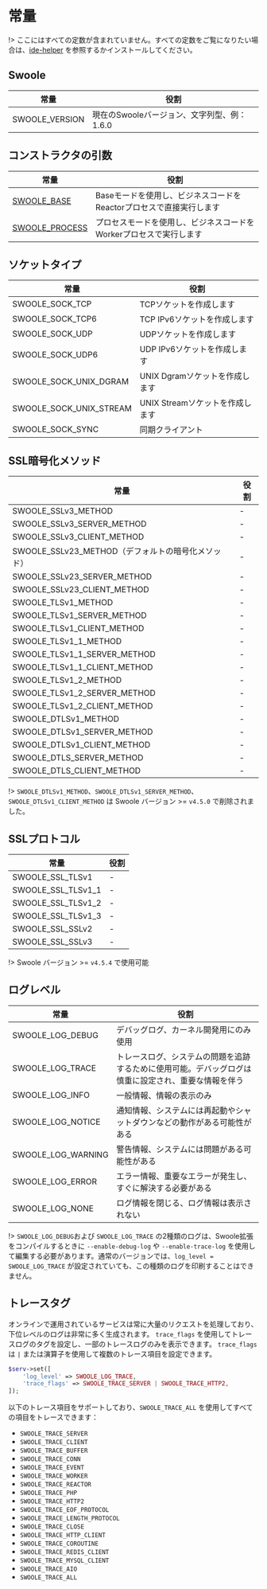 # 常量

!> ここにはすべての定数が含まれていません。すべての定数をご覧になりたい場合は、[ide-helper](https://github.com/swoole/ide-helper/blob/master/output/swoole/constants.php) を参照するかインストールしてください。

## Swoole

常量 | 役割
---|---
SWOOLE_VERSION | 現在のSwooleバージョン、文字列型、例：1.6.0

## コンストラクタの引数

常量 | 役割
---|---
[SWOOLE_BASE](/learn?id=swoole_base) | Baseモードを使用し、ビジネスコードをReactorプロセスで直接実行します
[SWOOLE_PROCESS](/learn?id=swoole_process) | プロセスモードを使用し、ビジネスコードをWorkerプロセスで実行します

## ソケットタイプ

常量 | 役割
---|---
SWOOLE_SOCK_TCP | TCPソケットを作成します
SWOOLE_SOCK_TCP6 | TCP IPv6ソケットを作成します
SWOOLE_SOCK_UDP | UDPソケットを作成します
SWOOLE_SOCK_UDP6 | UDP IPv6ソケットを作成します
SWOOLE_SOCK_UNIX_DGRAM | UNIX Dgramソケットを作成します
SWOOLE_SOCK_UNIX_STREAM | UNIX Streamソケットを作成します
SWOOLE_SOCK_SYNC | 同期クライアント

## SSL暗号化メソッド

常量 | 役割
---|---
SWOOLE_SSLv3_METHOD | -
SWOOLE_SSLv3_SERVER_METHOD | -
SWOOLE_SSLv3_CLIENT_METHOD | -
SWOOLE_SSLv23_METHOD（デフォルトの暗号化メソッド） | -
SWOOLE_SSLv23_SERVER_METHOD | -
SWOOLE_SSLv23_CLIENT_METHOD | -
SWOOLE_TLSv1_METHOD | -
SWOOLE_TLSv1_SERVER_METHOD | -
SWOOLE_TLSv1_CLIENT_METHOD | -
SWOOLE_TLSv1_1_METHOD | -
SWOOLE_TLSv1_1_SERVER_METHOD | -
SWOOLE_TLSv1_1_CLIENT_METHOD | -
SWOOLE_TLSv1_2_METHOD | -
SWOOLE_TLSv1_2_SERVER_METHOD | -
SWOOLE_TLSv1_2_CLIENT_METHOD | -
SWOOLE_DTLSv1_METHOD | -
SWOOLE_DTLSv1_SERVER_METHOD | -
SWOOLE_DTLSv1_CLIENT_METHOD | -
SWOOLE_DTLS_SERVER_METHOD | -
SWOOLE_DTLS_CLIENT_METHOD | -

!> `SWOOLE_DTLSv1_METHOD`、`SWOOLE_DTLSv1_SERVER_METHOD`、`SWOOLE_DTLSv1_CLIENT_METHOD` は Swoole バージョン >= `v4.5.0` で削除されました。

## SSLプロトコル

常量 | 役割
---|---
SWOOLE_SSL_TLSv1 | -
SWOOLE_SSL_TLSv1_1 | -
SWOOLE_SSL_TLSv1_2 | -
SWOOLE_SSL_TLSv1_3 | -
SWOOLE_SSL_SSLv2 | -
SWOOLE_SSL_SSLv3 | -

!> Swoole バージョン >= `v4.5.4` で使用可能

## ログレベル

常量 | 役割
---|---
SWOOLE_LOG_DEBUG | デバッグログ、カーネル開発用にのみ使用
SWOOLE_LOG_TRACE | トレースログ、システムの問題を追跡するために使用可能。デバッグログは慎重に設定され、重要な情報を伴う
SWOOLE_LOG_INFO | 一般情報、情報の表示のみ
SWOOLE_LOG_NOTICE | 通知情報、システムには再起動やシャットダウンなどの動作がある可能性がある
SWOOLE_LOG_WARNING | 警告情報、システムには問題がある可能性がある
SWOOLE_LOG_ERROR | エラー情報、重要なエラーが発生し、すぐに解決する必要がある
SWOOLE_LOG_NONE | ログ情報を閉じる、ログ情報は表示されない

!> `SWOOLE_LOG_DEBUG`および `SWOOLE_LOG_TRACE` の2種類のログは、Swoole拡張をコンパイルするときに `--enable-debug-log` や `--enable-trace-log` を使用して編集する必要があります。通常のバージョンでは、`log_level = SWOOLE_LOG_TRACE` が設定されていても、この種類のログを印刷することはできません。

## トレースタグ

オンラインで運用されているサービスは常に大量のリクエストを処理しており、下位レベルのログは非常に多く生成されます。 `trace_flags` を使用してトレースログのタグを設定し、一部のトレースログのみを表示できます。 `trace_flags` は `|` または演算子を使用して複数のトレース項目を設定できます。

```php
$serv->set([
	'log_level' => SWOOLE_LOG_TRACE,
	'trace_flags' => SWOOLE_TRACE_SERVER | SWOOLE_TRACE_HTTP2,
]);
```

以下のトレース項目をサポートしており、`SWOOLE_TRACE_ALL` を使用してすべての項目をトレースできます：

* `SWOOLE_TRACE_SERVER`
* `SWOOLE_TRACE_CLIENT`
* `SWOOLE_TRACE_BUFFER`
* `SWOOLE_TRACE_CONN`
* `SWOOLE_TRACE_EVENT`
* `SWOOLE_TRACE_WORKER`
* `SWOOLE_TRACE_REACTOR`
* `SWOOLE_TRACE_PHP`
* `SWOOLE_TRACE_HTTP2`
* `SWOOLE_TRACE_EOF_PROTOCOL`
* `SWOOLE_TRACE_LENGTH_PROTOCOL`
* `SWOOLE_TRACE_CLOSE`
* `SWOOLE_TRACE_HTTP_CLIENT`
* `SWOOLE_TRACE_COROUTINE`
* `SWOOLE_TRACE_REDIS_CLIENT`
* `SWOOLE_TRACE_MYSQL_CLIENT`
* `SWOOLE_TRACE_AIO`
* `SWOOLE_TRACE_ALL`
